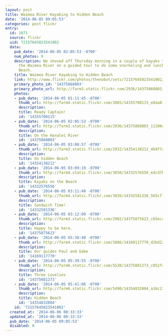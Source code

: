 ```yaml
---
layout: post
title: Waimea River Kayaking to Hidden Beach
date: '2014-06-05 09:05:53'
categories: post flickr
entry:
  id: 1071
  source: flickr
  uid: 72157645023541002
  data:
    pub_date: '2014-06-05 02:05:53 -0700'
    num_photos: 9
    description: We shoved off Thursday morning in a couple of kayaks to paddle down
      the Waimea River on a guided tour to do some snorkeling and lunch on Hidden
      Beach.
    title: Waimea River Kayaking to Hidden Beach
    link: http://www.flickr.com/photos/thenobot/sets/72157645023541002/
    primary_photo_id: '14375868803'
    primary_photo_url: http://farm3.static.flickr.com/2936/14375868803_11106c0fc2_m.jpg
    photos:
    - pub_date: '2014-06-05 01:11:45 -0700'
      thumb_url: http://farm4.static.flickr.com/3865/14355700115_e0aa8172ac_s.jpg
      description: 
      title: Ready Captain!
      id: '14355700115'
    - pub_date: '2014-06-05 02:05:53 -0700'
      thumb_url: http://farm3.static.flickr.com/2936/14375868803_11106c0fc2_s.jpg
      description: 
      title: On the Hanalei River
      id: '14375868803'
    - pub_date: '2014-06-05 03:08:57 -0700'
      thumb_url: http://farm3.static.flickr.com/2932/14354138212_4b9f7ab077_s.jpg
      description: 
      title: On hidden Beach
      id: '14354138212'
    - pub_date: '2014-06-05 03:09:19 -0700'
      thumb_url: http://farm4.static.flickr.com/3850/14332576556_edcd7bd018_s.jpg
      description: 
      title: Kayaks on the Beach
      id: '14332576556'
    - pub_date: '2014-06-05 03:11:40 -0700'
      thumb_url: http://farm4.static.flickr.com/3926/14332581336_565cf7a468_s.jpg
      description: 
      title: Sandwich Time!
      id: '14332581336'
    - pub_date: '2014-06-05 03:12:09 -0700'
      thumb_url: http://farm3.static.flickr.com/2902/14375875623_c65ecaf01f_s.jpg
      description: 
      title: Happy to be here.
      id: '14375875623'
    - pub_date: '2014-06-05 05:38:40 -0700'
      thumb_url: http://farm4.static.flickr.com/3886/14169117770_d2bd221c9d_s.jpg
      description: 
      title: Our guides Paul and Gabe
      id: '14169117770'
    - pub_date: '2014-06-05 05:39:55 -0700'
      thumb_url: http://farm6.static.flickr.com/5538/14375881273_c052f45be8_s.jpg
      description: 
      title: Three Lovelies
      id: '14375881273'
    - pub_date: '2014-06-05 05:41:06 -0700'
      thumb_url: http://farm6.static.flickr.com/5490/14354832004_a16c21e33c_s.jpg
      description: 
      title: Hidden Beach
      id: '14354832004'
    id: '72157645023541002'
  created_at: '2014-06-06 00:33:33'
  updated_at: '2014-06-06 00:33:33'
  pub_date: '2014-06-05 09:05:53'
  disabled: 0
---
```

